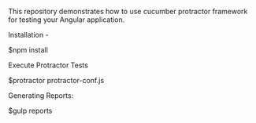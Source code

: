 This repository demonstrates how to use cucumber protractor framework for testing your Angular application.

Installation -

$npm install

Execute Protractor Tests

$protractor protractor-conf.js

Generating Reports:

$gulp reports
